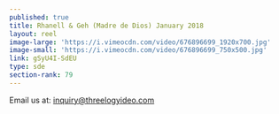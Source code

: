 ```yaml
---
published: true
title: Rhanell & Geh (Madre de Dios) January 2018
layout: reel
image-large: 'https://i.vimeocdn.com/video/676896699_1920x700.jpg'
image-small: 'https://i.vimeocdn.com/video/676896699_750x500.jpg'
link: gSyU4I-SdEU
type: sde
section-rank: 79
---
```

Email us at: inquiry@threelogyideo.com
